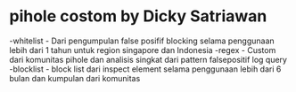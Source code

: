 # pihole costom by Dicky Satriawan
-whitelist  - Dari pengumpulan false posifif blocking selama penggunaan lebih dari 1 tahun untuk region singapore dan Indonesia
-regex      - Custom dari komunitas pihole dan analisis singkat dari pattern falsepositif log query
-blocklist  -  block list dari inspect element selama penggunaan lebih dari 6 bulan dan kumpulan dari komunitas
